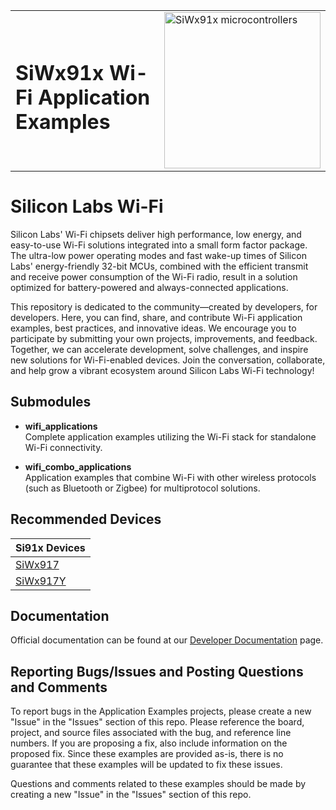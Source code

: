 <table border="0">
  <tr>
    <td align="left" valign="middle">
    <h1>SiWx91x Wi-Fi Application Examples</h1>
  </td>
  <td align="left" valign="middle">
    <a href="https://www.silabs.com/wireless/wi-fi">
      <img src="https://www.silabs.com/content/siliconlabs/en/wireless/wi-fi/siwx917-wireless-socs.thumb.256.144.png"  title="Silicon Labs Gecko and Wireless Gecko MCUs" alt="SiWx91x microcontrollers" width="250"/>
    </a>
  </td>
  </tr>
</table>

# Silicon Labs Wi-Fi #

Silicon Labs' Wi-Fi chipsets deliver high performance, low energy, and easy-to-use Wi-Fi solutions integrated into a small form factor package. The ultra-low power operating modes and fast wake-up times of Silicon Labs' energy-friendly 32-bit MCUs, combined with the efficient transmit and receive power consumption of the Wi-Fi radio, result in a solution optimized for battery-powered and always-connected applications.

This repository is dedicated to the community—created by developers, for developers. Here, you can find, share, and contribute Wi-Fi application examples, best practices, and innovative ideas. We encourage you to participate by submitting your own projects, improvements, and feedback. Together, we can accelerate development, solve challenges, and inspire new solutions for Wi-Fi-enabled devices. Join the conversation, collaborate, and help grow a vibrant ecosystem around Silicon Labs Wi-Fi technology!

## Submodules ##

- **wifi_applications**  
    Complete application examples utilizing the Wi-Fi stack for standalone Wi-Fi connectivity.

- **wifi_combo_applications**  
    Application examples that combine Wi-Fi with other wireless protocols (such as Bluetooth or Zigbee) for multiprotocol solutions.

## Recommended Devices ##

| **Si91x Devices** |
|-------------------|
| [SiWx917](https://www.silabs.com/wireless/wi-fi/siwx917-wireless-socs) |
| [SiWx917Y](https://www.silabs.com/wireless/wi-fi/siwx917y-wireless-modules) |

## Documentation ##

Official documentation can be found at our [Developer Documentation](https://docs.silabs.com/wiseconnect/latest) page.

## Reporting Bugs/Issues and Posting Questions and Comments ##

To report bugs in the Application Examples projects, please create a new "Issue" in the "Issues" section of this repo. Please reference the board, project, and source files associated with the bug, and reference line numbers. If you are proposing a fix, also include information on the proposed fix. Since these examples are provided as-is, there is no guarantee that these examples will be updated to fix these issues.

Questions and comments related to these examples should be made by creating a new "Issue" in the "Issues" section of this repo.
